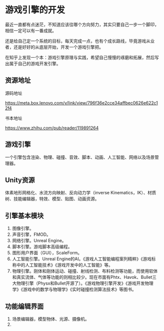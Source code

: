 # 游戏引擎的开发

最近一直都有点迷茫，不知道应该往哪个方向努力，其实只要自己一步一个脚印，相信一定可以有一番成就。

还是给自己定一个系统的目标，每天完成一点，也有个成长路线，毕竟游戏从业者，还是好好的从底层开始，开发一个游戏引擎把。

在知乎上发现一个本：游戏引擎原理与实践，希望自己慢慢的琢磨和拓展，然后写出属于自己的游戏开发引擎。

## 资源地址

源码地址

https://meta.box.lenovo.com/v/link/view/796f36e2cce34affbec0626e622c12f4

书本地址

https://www.zhihu.com/pub/reader/119891264

## 游戏引擎

一个引擎包含渲染、物理、碰撞、音效、脚本、动画、人工智能、网络以及场景管理器。

## Unity资源

体素地形网格化、水流方向映射、反向动力学（inverse Kinematics，IK）、材质树、技能编辑器，特效、模型、贴图、动画资源。

## 引擎基本模块

1. 图像引擎。
2. 声音引擎，FMOD。
3. 网络引擎。Unreal Engine。
4. 脚本引擎。游戏脚本高级编程。
5. 图形用户界面（GUI），ScaleForm。
6. 人工智能引擎。Unreal Engine的AI。《游戏人工智能编程案列精粹》《游戏标称中的人工智能技术》《游戏开发中的人工智能》等。
7. 物理引擎。刚体和刚体运动、碰撞、射线检测、布料检测等功能，而使用软体和真实流体、气体等功能的则相比较少。现在市面有Phtx、Havok、Bullet三大物理引擎（Physx和Bullet开源了）。《游戏物理引擎开发》《游戏开发物理学》《游戏中的数学与物理学》《实时碰撞检测算法技术》等图书。

## 功能编辑界面

1. 场景编辑器，模型物体、光源、摄像机。
2. 

